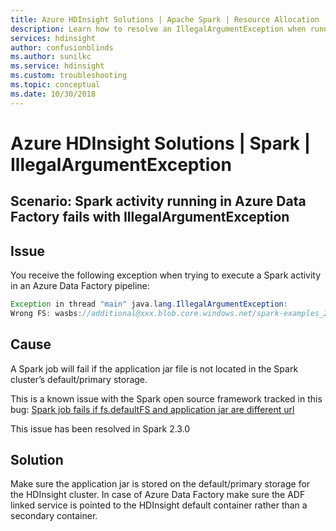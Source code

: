 ```yaml
---
title: Azure HDInsight Solutions | Apache Spark | Resource Allocation
description: Learn how to resolve an IllegalArgumentException when running Apache Spark jobs using Azure Data Factory.
services: hdinsight
author: confusionblinds
ms.author: sunilkc
ms.service: hdinsight
ms.custom: troubleshooting
ms.topic: conceptual
ms.date: 10/30/2018
---
```

# Azure HDInsight Solutions | Spark | IllegalArgumentException

## Scenario: Spark activity running in Azure Data Factory fails with IllegalArgumentException

## Issue

You receive the following exception when trying to execute a Spark activity in an Azure Data Factory pipeline:

```java
Exception in thread "main" java.lang.IllegalArgumentException: 
Wrong FS: wasbs://additional@xxx.blob.core.windows.net/spark-examples_2.11-2.1.0.jar, expected: wasbs://wasbsrepro-2017-11-07t00-59-42-722z@xxx.blob.core.windows.net
```

## Cause

A Spark job will fail if the application jar file is not located in the Spark cluster’s default/primary storage.

This is a known issue with the Spark open source framework tracked in this bug: [Spark job fails if fs.defaultFS and application jar are different url](https://issues.apache.org/jira/browse/SPARK-22587)

This issue has been resolved in Spark 2.3.0

## Solution

Make sure the application jar is stored on the default/primary storage for the HDInsight cluster. In case of Azure Data Factory make sure the ADF linked service is pointed to the HDInsight default container rather than a secondary container.
